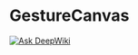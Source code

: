 # GestureCanvas

[![Ask DeepWiki](https://deepwiki.com/badge.svg)](https://deepwiki.com/TaiyakiVenturer/GestureCanvas)
